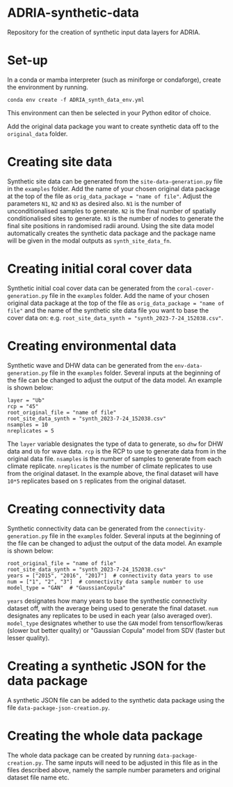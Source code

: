 # ADRIA-synthetic-data
Repository for the creation of synthetic input data layers for ADRIA.

# Set-up
In a conda or mamba interpreter (such as miniforge or condaforge), create the environment by running.
```
conda env create -f ADRIA_synth_data_env.yml
```
This environment can then be selected in your Python editor of choice.

Add the original data package you want to create synthetic data off to the `original_data` folder.

# Creating site data

Synthetic site data can be generated from the `site-data-generation.py` file in the `examples` folder. Add the name of your chosen original data package at the top of the file as `orig_data_package = "name of file"`. Adjust the parameters `N1`, `N2` and `N3` as desired also. `N1` is the number of unconditionalised samples to generate. `N2` is the final number of spatially conditionalised sites to generate. `N3` is the number of nodes to generate the final site positions in randomised radii around. Using the site data model automatically creates the synthetic data package and the package name will be given in the modal outputs as `synth_site_data_fn`.

# Creating initial coral cover data

Synthetic initial coal cover data can be generated from the `coral-cover-generation.py` file in the `examples` folder. Add the name of your chosen original data package at the top of the file as `orig_data_package = "name of file"` and the name of the synthetic site data file you want to base the cover data on: e.g. `root_site_data_synth = "synth_2023-7-24_152038.csv"`.

# Creating environmental data

Synthetic wave and DHW data can be generated from the `env-data-generation.py` file in the `examples` folder. Several inputs at the beginning of the file can be changed to adjust the output of the data model. An example is shown below:

```
layer = "Ub"
rcp = "45"
root_original_file = "name of file"
root_site_data_synth = "synth_2023-7-24_152038.csv"
nsamples = 10
nreplicates = 5
```

The `layer` variable designates the type of data to generate, so `dhw` for DHW data and `Ub` for wave data. `rcp` is the RCP to use to generate data from in the original data file. `nsamples` is the number of samples to generate from each climate replicate. `nreplicates` is the number of climate replicates to use from the original dataset. In the example above, the final dataset will have `10*5` replicates based on `5` replicates from the original dataset.

# Creating connectivity data

Synthetic connectivity data can be generated from the `connectivity-generation.py` file in the `examples` folder. Several inputs at the beginning of the file can be changed to adjust the output of the data model. An example is shown below:

```
root_original_file = "name of file"
root_site_data_synth = "synth_2023-7-24_152038.csv"
years = ["2015", "2016", "2017"]  # connectivity data years to use
num = ["1", "2", "3"]  # connectivity data sample number to use
model_type = "GAN"  # "GaussianCopula"
```
`years` designates how many years to base the synthestic connectivity dataset off, with the average being used to generate the final dataset. `num` designates any replicates to be used in each year (also averaged over). `model_type` designates whether to use the `GAN` model from tensorflow/keras (slower but better quality) or "Gaussian Copula" model from SDV (faster but lesser quality).

# Creating a synthetic JSON for the data package

A synthetic JSON file can be added to the synthetic data package using the file `data-package-json-creation.py`.

# Creating the whole data package

The whole data package can be created by running `data-package-creation.py`. The same inputs will need to be adjusted in this file as in the files described above, namely the sample number parameters and original dataset file name etc.